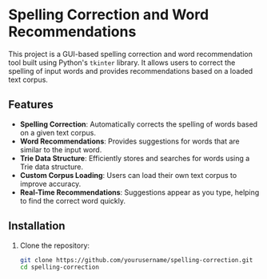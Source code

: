 # Spelling Correction and Word Recommendations

This project is a GUI-based spelling correction and word recommendation tool built using Python's `tkinter` library. It allows users to correct the spelling of input words and provides recommendations based on a loaded text corpus.

## Features

- **Spelling Correction**: Automatically corrects the spelling of words based on a given text corpus.
- **Word Recommendations**: Provides suggestions for words that are similar to the input word.
- **Trie Data Structure**: Efficiently stores and searches for words using a Trie data structure.
- **Custom Corpus Loading**: Users can load their own text corpus to improve accuracy.
- **Real-Time Recommendations**: Suggestions appear as you type, helping to find the correct word quickly.

## Installation

1. Clone the repository:
   ```bash
   git clone https://github.com/yourusername/spelling-correction.git
   cd spelling-correction

